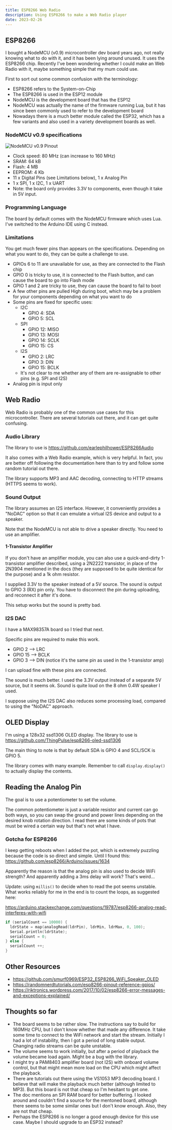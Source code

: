 ```yaml
---
title: ESP8266 Web Radio
description: Using ESP8266 to make a Web Radio player
date: 2023-02-26
---
```

## ESP8266

I bought a NodeMCU (v0.9) microcontroller dev board years ago, not really knowing what to do with it, and it has been lying around unused. It uses the ESP8266 chip. Recently I've been wondering whether I could make an Web Radio with it, maybe something simple that my mum could use.

First to sort out some common confusion with the terminology:

- ESP8266 refers to the System-on-Chip
- The ESP8266 is used in the ESP12 module
- NodeMCU is the development board that has the ESP12
- NodeMCU was actually the name of the firmware running Lua, but it has since been commonly used to refer to the development board
- Nowadays there is a much better module called the ESP32, which has a few variants and also used in a variety development boards as well.

### NodeMCU v0.9 specifications

![NodeMCU v0.9 Pinout](https://mechatronicsblog.com/wp-content/uploads/2019/01/NodeMCUV1-pinout.jpg)

- Clock speed: 80 MHz (can increase to 160 MHz)
- SRAM: 64 kB
- Flash: 4 MB
- EEPROM: 4 Kb
- 11 x Digital Pins (see Limitations below), 1 x Analog Pin
- 1 x SPI, 1 x I2C, 1 x UART
- Note: the board only provides 3.3V to components, even though it take in 5V input.

### Programming Language

The board by default comes with the NodeMCU firmware which uses Lua. I've switched to the Arduino IDE using C instead.

### Limitations

You get much fewer pins than appears on the specifications. Depending on what you want to do, they can be quite a challenge to use.

- GPIOs 6 to 11 are unavailable for use, as they are connected to the Flash chip
- GPIO 0 is tricky to use, it is connected to the Flash button, and can cause the board to go into Flash mode
- GPIO 1 and 2 are tricky to use, they can cause the board to fail to boot
- A few other pins are pulled High during boot, which may be a problem for your components depending on what you want to do
- Some pins are fixed for specific uses:
  - I2C
    - GPIO 4: SDA
    - GPIO 5: SCL
  - SPI
    - GPIO 12: MISO
    - GPIO 13: MOSI
    - GPIO 14: SCLK
    - GPIO 15: CS
  - I2S
    - GPIO 2: LRC
    - GPIO 3: DIN
    - GPIO 15: BCLK
  - It's not clear to me whether any of them are re-assignable to other pins (e.g. SPI and I2S)
- Analog pin is input only


## Web Radio

Web Radio is probably one of the common use cases for this microcontroller. There are several tutorials out there, and it can get quite confusing.

### Audio Library

The library to use is https://github.com/earlephilhower/ESP8266Audio

It also comes with a Web Radio example, which is very helpful. In fact, you are better off following the documentation here than to try and follow some random tutorial out there.

The library supports MP3 and AAC decoding, connecting to HTTP streams (HTTPS seems to work).

### Sound Output

The library assumes an I2S interface. However, it conveniently provides a "NoDAC" option so that it can emulate a virtual I2S device and output to a speaker.

Note that the NodeMCU is not able to drive a speaker directly. You need to use an amplifier.

#### 1-Transistor Amplifier

If you don't have an amplifier module, you can also use a quick-and-dirty 1-transistor amplifier described, using a 2N2222 transistor, in place of the 2N3904 mentioned in the docs (they are supposed to be quite identical for the purpose) and a 1k ohm resistor.

I supplied 3.3V to the speaker instead of a 5V source. The sound is output to GPIO 3 (RX) pin only. You have to disconnect the pin during uploading, and reconnect it after it's done.

This setup works but the sound is pretty bad.

### I2S DAC

I have a MAX98357A board so I tried that next.

Specific pins are required to make this work.

- GPIO  2 --> LRC
- GPIO 15 --> BCLK
- GPIO  3 --> DIN (notice it's the same pin as used in the 1-transistor amp)

I can upload fine with these pins are connected.

The sound is much better. I used the 3.3V output instead of a separate 5V source, but it seems ok. Sound is quite loud on the 8 ohm 0.4W speaker I used.

I suppose using the I2S DAC also reduces some processing load, compared to using the "NoDAC" approach.

## OLED Display

I'm using a 128x32 ssd1306 OLED display. The library to use is https://github.com/ThingPulse/esp8266-oled-ssd1306

The main thing to note is that by default SDA is GPIO 4 and SCL/SCK is GPIO 5.

The library comes with many example. Remember to call `display.display()` to actually display the contents.

## Reading the Analog Pin

The goal is to use a potentiometer to set the volume.

The common potentiometer is just a variable resistor and current can go both ways, so you can swap the ground and power lines depending on the desired knob rotation direction. I read there are some kinds of pots that must be wired a certain way but that's not what I have.

### Gotcha for ESP8266

I keep getting reboots when I added the pot, which is extremely puzzling because the code is so direct and simple. Until I found this: https://github.com/esp8266/Arduino/issues/1634

Apparently the reason is that the analog pin is also used to decide WiFi strength? And apparently adding a 3ms delay will work? That's weird...

Update: using `millis()` to decide when to read the pot seems unstable. What works reliably for me in the end is to count the loops, as suggested here: 

https://arduino.stackexchange.com/questions/19787/esp8266-analog-read-interferes-with-wifi

```c
if (serialCount == 10000) {
  ldrState = map(analogRead(ldrPin), ldrMin, ldrMax, 0, 100);
  Serial.println(ldrState);
  serialCount = 0;
} else {
  serialCount ++;
}
```

## Other Resources

- https://github.com/smurf0969/ESP32_ESP8266_WiFi_Speaker_OLED
- https://randomnerdtutorials.com/esp8266-pinout-reference-gpios/
- https://riktronics.wordpress.com/2017/10/02/esp8266-error-messages-and-exceptions-explained/

## Thoughts so far

- The board seems to be rather slow. The instructions say to build for 160MHz CPU, but I don't know whether that made any difference. It take some time to connect to the WiFi network and start the stream. Initially I had a lot of instability, then I got a period of long stable output. Changing radio streams can be quite unstable.
- The volume seems to work initially, but after a period of playback the volume became load again. Might be a bug with the library.
- I might try a PAM8403 amplifier board (not I2S) with onboard volume control, but that might mean more load on the CPU which might affect the playback.
- There are tutorials out there using the VS1053 MP3 decoding board. I believe that will make the playback much better (although limited to MP3). But this board is not that cheap so I'm hesitant to get one.
- The doc mentions an SPI RAM board for better buffering. I looked around and couldn't find a source for the mentoned board, although there seems to be some similar ones but I don't know enough. Also, they are not that cheap.
- Perhaps the ESP8266 is no longer a good enough device for this use case. Maybe I should upgrade to an ESP32 instead?
